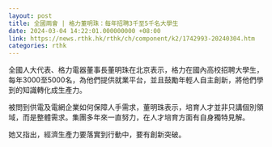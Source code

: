 ```yaml
---
layout: post
title: 全國兩會 | 格力董明珠：每年招聘3千至5千名大學生
date: 2024-03-04 14:22:01.000000000 +08:00
link: https://news.rthk.hk/rthk/ch/component/k2/1742993-20240304.htm
categories: rthk
---
```


全國人大代表、格力電器董事長董明珠在北京表示，格力在國內高校招聘大學生，每年3000至5000名，為他們提供就業平台，並且鼓勵年輕人自主創新，將他們學到的知識轉化成生產力。

被問到供電及電網企業如何保障人手需求，董明珠表示，培育人才並非只講個別領域，而是整體需求。集團多年來一直努力，在人才培育方面有自身獨特見解。

她又指出，經濟生產力要落實到行動中，要有創新突破。
